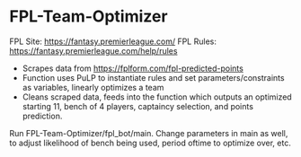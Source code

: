 # FPL-Team-Optimizer

FPL Site: https://fantasy.premierleague.com/
FPL Rules: https://fantasy.premierleague.com/help/rules

- Scrapes data from https://fplform.com/fpl-predicted-points
- Function uses PuLP to instantiate rules and set parameters/constraints as variables, linearly optimizes a team 
- Cleans scraped data, feeds into the function which outputs an optimized starting 11, bench of 4 players, captaincy selection, and points prediction.

Run FPL-Team-Optimizer/fpl_bot/main. Change parameters in main as well, to adjust likelihood of bench being used, period oftime to optimize over, etc.
